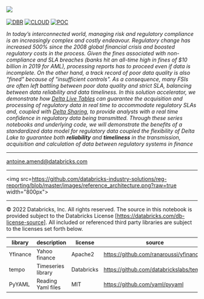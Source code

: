 <img src=https://d1r5llqwmkrl74.cloudfront.net/notebooks/fs-lakehouse-logo.png width="600px">

[![DBR](https://img.shields.io/badge/DBR-10.4-red?logo=databricks&style=for-the-badge)](https://docs.databricks.com/release-notes/runtime/10.4ml.html)
[![CLOUD](https://img.shields.io/badge/CLOUD-ALL-blue?logo=googlecloud&style=for-the-badge)](https://cloud.google.com/databricks)
[![POC](https://img.shields.io/badge/POC-3_days-green?style=for-the-badge)](https://databricks.com/try-databricks)


*In today’s interconnected world, managing risk and regulatory compliance is an increasingly complex and costly endeavour.
Regulatory change has increased 500% since the 2008 global financial crisis and boosted regulatory costs in the process. 
Given the fines associated with non-compliance and SLA breaches (banks hit an all-time high in fines of $10 billion in 2019 for AML), 
processing reports has to proceed even if data is incomplete. On the other hand, a track record of poor data quality is also "fined" because of "insufficient controls". 
As a consequence, many FSIs are often left battling between poor data quality and strict SLA, balancing between data reliability and data timeliness. 
In this solution accelerator, we demonstrate how [Delta Live Tables](https://databricks.com/product/delta-live-tables) 
can guarantee the acquisition and processing of regulatory data in real time to accommodate regulatory SLAs and, 
coupled with [Delta Sharing](https://databricks.com/blog/2021/05/26/introducing-delta-sharing-an-open-protocol-for-secure-data-sharing.html), 
to provide analysts with a real time confidence in regulatory data being transmitted. 
Through these series notebooks and underlying code, we will demonstrate the benefits of a standardized data model for regulatory 
data coupled the flexibility of Delta Lake to guarantee both **reliability** and **timeliness** in the transmission, 
acquisition and calculation of data between regulatory systems in finance*


___
<antoine.amend@databricks.com>

___

<img src=https://github.com/databricks-industry-solutions/reg-reporting/blob/master/images/reference_architecture.png?raw=true width="800px">

___

&copy; 2022 Databricks, Inc. All rights reserved. The source in this notebook is provided subject to the Databricks License [https://databricks.com/db-license-source].  All included or referenced third party libraries are subject to the licenses set forth below.

| library                                | description             | license    | source                                              |
|----------------------------------------|-------------------------|------------|-----------------------------------------------------|
| Yfinance                               | Yahoo finance           | Apache2    | https://github.com/ranaroussi/yfinance              |
| tempo                                  | Timeseries library      | Databricks | https://github.com/databrickslabs/tempo             |
| PyYAML                                 | Reading Yaml files      | MIT        | https://github.com/yaml/pyyaml                      |
